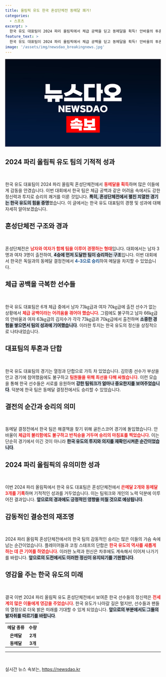 ```yaml
---
title: 올림픽 유도 한국 혼성단체전 동메달 쾌거!
categories:
  - 스포츠
excerpt: >
  한국 유도 대표팀이 2024 파리 올림픽에서 체급 공백을 딛고 동메달을 획득! 안바울의 투혼과 팀원들의 협력으로 역사적인 순간을 만들어냈다. 지금 바로 그 감동의 순간을 확인하세요!
feature_text: >
  한국 유도 대표팀이 2024 파리 올림픽에서 체급 공백을 딛고 동메달을 획득! 안바울의 투혼과 팀원들의 협력으로 역사적인 순간을 만들어냈다. 지금 바로 그 감동의 순간을 확인하세요!
image: '/assets/img/newsdao_breakingnews.jpg'
---
```


<p><img src="/assets/img/newsdao_breakingnews.jpg" alt="pcversion 속보" /></p>

<h2 data-ke-size="size26">2024 파리 올림픽 유도 팀의 기적적 성과</h2>

<p data-ke-size="size16">&nbsp;</p>

<p>한국 유도 대표팀이 2024 파리 올림픽 혼성단체전에서 <b><span style="color: #ee2323;">동메달을 획득</span></b>하며 많은 이들에게 감동을 안겼습니다. 이번 대회에서 한국 팀은 체급 공백과 같은 어려움 속에서도 강한 정신력과 투지로 승리의 쾌거를 이룬 것입니다. <b><span style="background-color: #21538527;">특히, 혼성단체전에서 펼친 치열한 경기는 한국 유도의 힘을 증명</span></b>했습니다. 이 글에서는 한국 유도 대표팀의 경쟁 및 성과에 대해 자세히 알아보겠습니다.</p>

<h2 data-ke-size="size26">혼성단체전 구조와 경과</h2>

<p data-ke-size="size16">&nbsp;</p>

<p>혼성단체전은 <b><span style="color: #ee2323;">남자와 여자가 함께 팀을 이루어 경쟁하는 형태</span></b>입니다. 대회에서는 남자 3명과 여자 3명이 출전하여, <b><span style="background-color: #21538527;">4승에 먼저 도달한 팀이 승리하는 구조</span></b>입니다. 이번 대회에서 한국은 독일과의 동메달 결정전에서 <b><span style="color: #1a5490;">4-3으로 승리</span></b>하여 메달을 차지할 수 있었습니다.</p>

<h2 data-ke-size="size26">체급 공백을 극복한 선수들</h2>

<p data-ke-size="size16">&nbsp;</p>

<p>한국 유도 대표팀은 6개 체급 중에서 남자 73㎏급과 여자 70㎏급에 출전 선수가 없는 상황에서 <b><span style="color: #ee2323;">체급 공백이라는 어려움을 겪어야 했습니다</span></b>. 그럼에도 불구하고 남자 66㎏급의 안바울과 여자 63㎏급의 김지수가 각각 73㎏급과 70㎏급에서 출전하며 <b><span style="background-color: #21538527;">소중한 경험을 쌓으면서 팀의 성과에 기여했습니다</span></b>. 이러한 투지는 한국 유도의 정신을 상징적으로 나타내었습니다.</p>

<h2 data-ke-size="size26">대표팀의 투혼과 단합</h2>

<p data-ke-size="size16">&nbsp;</p>

<p>한국 유도 대표팀의 경기는 열정과 단합으로 가득 차 있었습니다. 김민종 선수가 부상을 안고 경기에 참여했음에도 불구하고 <b><span style="color: #ee2323;">팀원들을 위해 최선을 다해 싸웠습니다</span></b>. 이런 모습을 통해 한국 선수들은 서로를 응원하며 <b><span style="background-color: #21538527;">강한 팀워크가 얼마나 중요한지를 보여주었습니다</span></b>. 덕분에 한국 팀은 동메달 결정전에서도 승리할 수 있었습니다.</p>

<h2 data-ke-size="size26">결전의 순간과 승리의 의미</h2>

<p data-ke-size="size16">&nbsp;</p>

<p>동메달 결정전에서 한국 팀은 해결책을 찾기 위해 골든스코어 경기에 돌입했습니다. 안바울이 <b><span style="color: #ee2323;">체급의 불리함에도 불구하고 반칙승을 거두며 승리의 마침표를 찍었습니다</span></b>. 이는 단순히 경기에서 이긴 것이 아니라 <b><span style="background-color: #21538527;">한국 유도의 투지와 의지를 재확인시켜준 순간이었습니다</span></b>.</p>

<h2 data-ke-size="size26">2024 파리 올림픽의 유의미한 성과</h2>

<p data-ke-size="size16">&nbsp;</p>

<p>이번 2024 파리 올림픽에서 한국 유도 대표팀은 혼성단체전에서 <b><span style="color: #ee2323;">은메달 2개와 동메달 3개를 기록</span></b>하며 기적적인 성과를 거두었습니다. 이는 팀워크와 개인의 노력 덕분에 이루어진 결과입니다. <b><span style="background-color: #21538527;">앞으로의 경과에도 긍정적인 영향을 미칠 것으로 예상됩니다</span></b>.</p>

<h2 data-ke-size="size26">감동적인 결승전의 재조명</h2>

<p data-ke-size="size16">&nbsp;</p>

<p>2024 파리 올림픽 혼성단체전에서의 한국 팀의 감동적인 승리는 많은 이들의 가슴 속에 남는 순간이었습니다. 플레이어들과 코칭 스태프의 단합은 <b><span style="color: #ee2323;">한국 유도의 역사를 새롭게 하는 데 큰 기여를 하였습니다</span></b>. 이러한 노력과 헌신은 차후에도 계속해서 이어져 나가기를 바랍니다. <b><span style="background-color: #21538527;">앞으로의 도전에서도 이러한 정신이 유지되기를 기원합니다</span></b>.</p>

<h2 data-ke-size="size26">영감을 주는 한국 유도의 미래</h2>

<p data-ke-size="size16">&nbsp;</p>

<p>결국 이번 2024 파리 올림픽 유도 혼성단체전에서 보여준 한국 선수들의 정신력은 <b><span style="color: #ee2323;">전세계의 많은 이들에게 영감을 주었습니다</span></b>. 한국 유도가 나아갈 길은 멀지만, 선수들과 팬들의 열정으로 더욱 밝은 미래를 기대할 수 있게 되었습니다. <b><span style="background-color: #21538527;">앞으로의 부분에서도 그들의 발자취를 따르기를 바랍니다</span></b>.</p>

<table>
  <tr>
    <th style="text-align: center; height: 17px;"><b>메달 종류</b></th>
    <th style="text-align: center; height: 17px;"><b>수량</b></th>
  </tr>
  <tr>
    <td style="text-align: center; height: 17px;"><b>은메달</b></td>
    <td style="text-align: center; height: 17px;"><b>2개</b></td>
  </tr>
  <tr>
    <td style="text-align: center; height: 17px;"><b>동메달</b></td>
    <td style="text-align: center; height: 17px;"><b>3개</b></td>
  </tr>
</table>

<hr>

<p data-ke-size="size16">&nbsp;</p>
실시간 뉴스 속보는, <a href="https://newsdao.kr" rel="dofollow">https://newsdao.kr</a>


